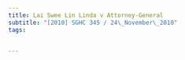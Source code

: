 ```yaml
---
title: Lai Swee Lin Linda v Attorney-General 
subtitle: "[2010] SGHC 345 / 24\_November\_2010"
tags:


---
```


